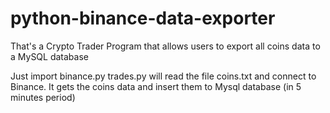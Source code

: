# python-binance-data-exporter
That's a Crypto Trader Program that allows users to export all coins data to a MySQL database

Just import binance.py 
trades.py will read the file coins.txt and connect to Binance. 
It gets the coins data and insert them to Mysql database (in 5 minutes period)
